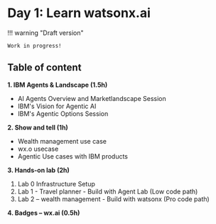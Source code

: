 # Day 1: Learn watsonx.ai

!!! warning "Draft version"
    
    Work in progress!

## Table of content

**1. IBM Agents & Landscape (1.5h)**

- AI Agents Overview and Marketlandscape Session
- IBM's Vision for Agentic AI
- IBM's Agentic Options Session

**2. Show and tell (1h)**

- Wealth management use case
- wx.o usecase
- Agentic Use cases with IBM products

**3. Hands-on lab (2h)**

1. Lab 0 Infrastructure Setup
1. Lab 1 -  Travel planner - Build with Agent Lab (Low code path)
1. Lab 2 – wealth management - Build with watsonx (Pro code path)

**4. Badges – wx.ai (0.5h)**
